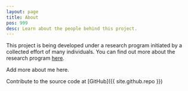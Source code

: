 ```yaml
---
layout: page
title: About
pos: 999
desc: Learn about the people behind this project.
---
```


<p class="message">
  This project is being developed under a research program initiated by a collected effort of many individuals. You can find out more about the research program <a href="{{ site.author.url }}">here</a>.
</p>

Add more about me here.

Contribute to the source code at [GitHub]({{ site.github.repo }})